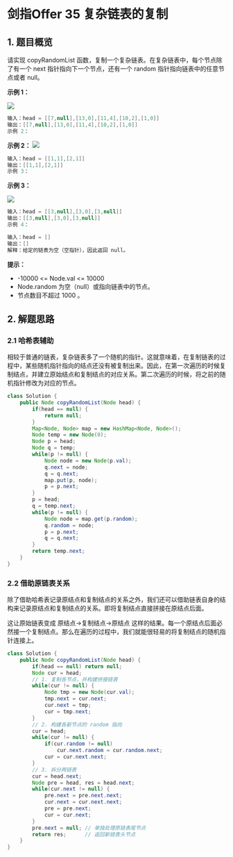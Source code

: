 # 剑指Offer 35 复杂链表的复制

## 1. 题目概览

请实现 copyRandomList 函数，复制一个复杂链表。在复杂链表中，每个节点除了有一个 next 指针指向下一个节点，还有一个 random 指针指向链表中的任意节点或者 null。

**示例 1：**

![](https://assets.leetcode-cn.com/aliyun-lc-upload/uploads/2020/01/09/e1.png)

```java
输入：head = [[7,null],[13,0],[11,4],[10,2],[1,0]]
输出：[[7,null],[13,0],[11,4],[10,2],[1,0]]
示例 2：
```

**示例 2：**
![](https://assets.leetcode-cn.com/aliyun-lc-upload/uploads/2020/01/09/e2.png)

```java
输入：head = [[1,1],[2,1]]
输出：[[1,1],[2,1]]
示例 3：
```

**示例 3：**

![](https://assets.leetcode-cn.com/aliyun-lc-upload/uploads/2020/01/09/e3.png)

```java
输入：head = [[3,null],[3,0],[3,null]]
输出：[[3,null],[3,0],[3,null]]
示例 4：
```

```java
输入：head = []
输出：[]
解释：给定的链表为空（空指针），因此返回 null。
```

**提示：**


* -10000 <= Node.val <= 10000
* Node.random 为空（null）或指向链表中的节点。
* 节点数目不超过 1000 。


## 2. 解题思路

### 2.1 哈希表辅助

相较于普通的链表，复杂链表多了一个随机的指针。这就意味着，在复制链表的过程中，某些随机指针指向的结点还没有被复制出来。因此，在第一次遍历的时候复制结点，并建立原始结点和复制结点的对应关系。第二次遍历的时候，将之前的随机指针修改为对应的节点。

```java
class Solution {
    public Node copyRandomList(Node head) {
        if(head == null) {
            return null;
        }
        Map<Node, Node> map = new HashMap<Node, Node>();
        Node temp = new Node(0);
        Node p = head;
        Node q = temp;
        while(p != null) {
            Node node = new Node(p.val);
            q.next = node;
            q = q.next;
            map.put(p, node);
            p = p.next;
        }
        p = head;
        q = temp.next;
        while(p != null) {
            Node node = map.get(p.random);
            q.random = node;
            p = p.next;
            q = q.next;
        }
        return temp.next;
    }
}
```

### 2.2 借助原链表关系

除了借助哈希表记录原结点和复制结点的关系之外，我们还可以借助链表自身的结构来记录原结点和复制结点的关系。即将复制结点直接拼接在原结点后面。

这让原始链表变成 原结点->复制结点->原结点 这样的结果。每一个原结点后面必然接一个复制结点。那么在遍历的过程中，我们就能很轻易的将复制结点的随机指针连接上。

```java
class Solution {
    public Node copyRandomList(Node head) {
        if(head == null) return null;
        Node cur = head;
        // 1. 复制各节点，并构建拼接链表
        while(cur != null) {
            Node tmp = new Node(cur.val);
            tmp.next = cur.next;
            cur.next = tmp;
            cur = tmp.next;
        }
        // 2. 构建各新节点的 random 指向
        cur = head;
        while(cur != null) {
            if(cur.random != null)
                cur.next.random = cur.random.next;
            cur = cur.next.next;
        }
        // 3. 拆分两链表
        cur = head.next;
        Node pre = head, res = head.next;
        while(cur.next != null) {
            pre.next = pre.next.next;
            cur.next = cur.next.next;
            pre = pre.next;
            cur = cur.next;
        }
        pre.next = null; // 单独处理原链表尾节点
        return res;      // 返回新链表头节点
    }
}
```
